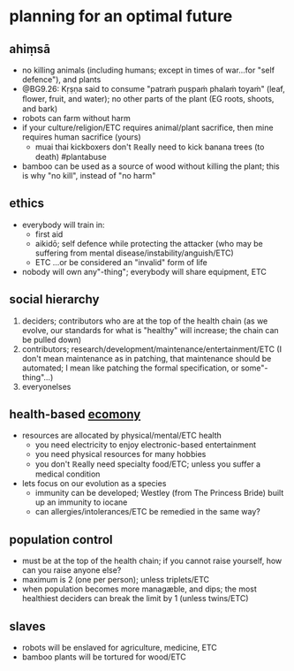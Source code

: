 # planning for an optimal future

## ahiṃsā
* no killing animals (including humans; except in times of war...for "self defence"), and plants
* @BG9.26: Kṛṣṇa said to consume "patraṁ puṣpaṁ phalaṁ toyaṁ" (leaf, ﬂower, fruit, and water); no other parts of the plant (EG roots, shoots, and bark)
* robots can farm without harm
* if your culture/religion/ETC requires animal/plant sacrifice, then mine requires human sacrifice (yours)
	* muai thai kickboxers don't ℝeally need to kick banana trees (to death) #plantabuse
* bamboo can be used as a source of wood without killing the plant; this is why "no kill", instead of "no harm"

## ethics
* everybody will train in:
	* first aid
	* aikidō; self defence while protecting the attacker (who may be suffering from mental disease/instability/anguish/ETC)
	* ETC ...or be considered an "invalid" form of life
* nobody will own any"-thing"; everybody will share equipment, ETC

## social hierarchy
1. deciders; contributors who are at the top of the health chain (as we evolve, our standards for what is "healthy" will increase; the chain can be pulled down)
2. contributors; research/development/maintenance/entertainment/ETC (I don't mean maintenance as in patching, that maintenance should be automated; I mean like patching the formal specification, or some"-thing"...)
3. everyonelses

## health-based [ecomony](https://en.wikipedia.org/wiki/Idiocracy)
* resources are allocated by physical/mental/ETC health
	* you need electricity to enjoy electronic-based entertainment
	* you need physical resources for many hobbies
	* you don't ℝeally need specialty food/ETC; unless you suffer a medical condition
* lets focus on our evolution as a species
	* immunity can be developed; Westley (from The Princess Bride) built up an immunity to iocane
	* can allergies/intolerances/ETC be remedied in the same way?

## population control
* must be at the top of the health chain; if you cannot raise yourself, how can you raise anyone else?
* maximum is 2 (one per person); unless triplets/ETC
* when population becomes more managæble, and dips; the most healthiest deciders can break the limit by 1 (unless twins/ETC)

## slaves
* robots will be enslaved for agriculture, medicine, ETC
* bamboo plants will be tortured for wood/ETC
